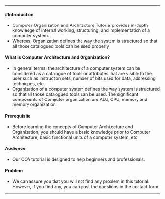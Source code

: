 -----------------------------------------------------
 #### #Introduction 
 - Computer Organization and Architecture Tutorial provides in-depth knowledge of internal working, structuring, and implementation of a computer system.
 - Whereas, Organization defines the way the system is structured so that all those catalogued tools can be used properly
 
 #### What is Computer Architecture and Organization?
  - In general terms, the architecture of a computer system can be considered as a catalogue of tools or attributes that are visible to the user such as instruction sets, number of bits used for data, addressing techniques, etc.
 - Organization of a computer system defines the way system is structured so that all those catalogued tools can be used. The significant components of Computer organization are ALU, CPU, memory and memory organization.

 #### Prerequisite
- Before learning the concepts of Computer Architecture and Organization, you should have a basic knowledge prior to Computer Architecture, basic functional units of a computer system, etc.

#### Audience
- Our COA tutorial is designed to help beginners and professionals.

#### Problem
- We can assure you that you will not find any problem in this tutorial. However, if you find any, you can post the questions in the contact form.

-----------------------------------------------------

